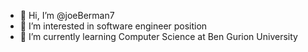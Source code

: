 - 👋 Hi, I’m @joeBerman7
- 👀 I’m interested in software engineer position
- 🌱 I’m currently learning Computer Science at Ben Gurion University

<!---
joeBerman7/joeBerman7 is a ✨ special ✨ repository because its `README.md` (this file) appears on your GitHub profile.
You can click the Preview link to take a look at your changes.
--->
